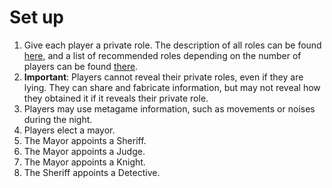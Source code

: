 Set up
=====

1. Give each player a private role. The description of all roles can be found [here](roles.md), and a list of recommended roles depending on the number of players can be found [there](recommended_roles.md).
2. **Important**: Players cannot reveal their private roles, even if they are lying. They can share and fabricate information, but may not reveal how they obtained it if it reveals their private role.
3. Players may use metagame information, such as movements or noises during the night.
4. Players elect a mayor.
5. The Mayor appoints a Sheriff.
6. The Mayor appoints a Judge.
7. The Mayor appoints a Knight.
8. The Sheriff appoints a Detective.
